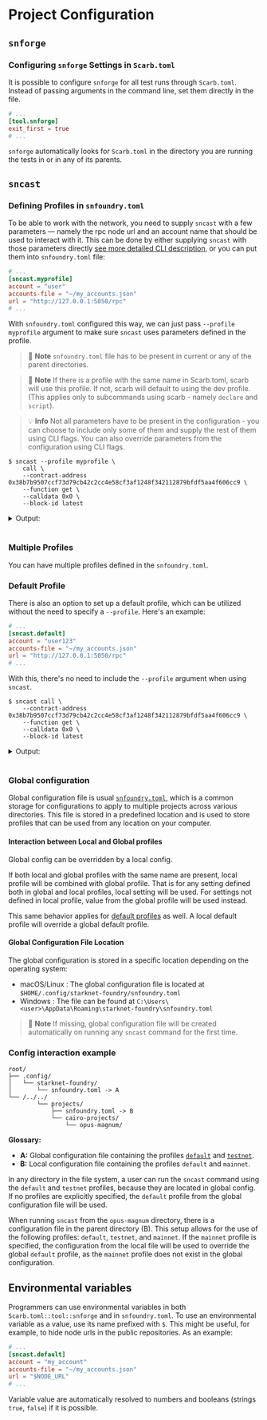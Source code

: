# Project Configuration

## `snforge`

### Configuring `snforge` Settings in `Scarb.toml`

It is possible to configure `snforge` for all test runs through `Scarb.toml`.
Instead of passing arguments in the command line, set them directly in the file.

```toml
# ...
[tool.snforge]
exit_first = true
# ...
```

`snforge` automatically looks for `Scarb.toml` in the directory you are running the tests in or in any of its parents.

## `sncast`

### Defining Profiles in `snfoundry.toml`

To be able to work with the network, you need to supply `sncast` with a few parameters —
namely the rpc node url and an account name that should be used to interact with it.
This can be done
by either supplying `sncast` with those parameters directly [see more detailed CLI description,](../appendix/sncast.md)
or you can put them into `snfoundry.toml` file:

```toml
# ...
[sncast.myprofile]
account = "user"
accounts-file = "~/my_accounts.json"
url = "http://127.0.0.1:5050/rpc"
# ...
```

With `snfoundry.toml` configured this way, we can just pass `--profile myprofile` argument to make sure `sncast` uses parameters
defined in the profile.

> 📝 **Note**
> `snfoundry.toml` file has to be present in current or any of the parent directories.

> 📝 **Note**
> If there is a profile with the same name in Scarb.toml, scarb will use this profile. If not, scarb will default to using the dev profile.
> (This applies only to subcommands using scarb - namely `declare` and `script`).

> 💡 **Info**
> Not all parameters have to be present in the configuration - you can choose to include only some of them and supply
> the rest of them using CLI flags. You can also override parameters from the configuration using CLI flags.

```shell
$ sncast --profile myprofile \
    call \
    --contract-address 0x38b7b9507ccf73d79cb42c2cc4e58cf3af1248f342112879bfdf5aa4f606cc9 \
    --function get \
    --calldata 0x0 \
    --block-id latest
```

<details>
<summary>Output:</summary>

```shell
command: call
response: [0x0]
```
</details>
<br>

### Multiple Profiles

You can have multiple profiles defined in the `snfoundry.toml`.

### Default Profile

There is also an option to set up a default profile, which can be utilized without the need to specify a `--profile`. Here's an example:

```toml
# ...
[sncast.default]
account = "user123"
accounts-file = "~/my_accounts.json"
url = "http://127.0.0.1:5050/rpc"
# ...
```

With this, there's no need to include the `--profile` argument when using `sncast`.

```shell
$ sncast call \
    --contract-address 0x38b7b9507ccf73d79cb42c2cc4e58cf3af1248f342112879bfdf5aa4f606cc9 \
    --function get \
    --calldata 0x0 \
    --block-id latest
```

<details>
<summary>Output:</summary>

```shell
command: call
response: [0x1, 0x23, 0x4]
```
</details>
<br>

### Global configuration

Global configuration file is usual [`snfoundry.toml`](https://foundry-rs.github.io/starknet-foundry/appendix/snfoundry-toml.html), 
which is a common storage for configurations to apply to multiple projects across various directories.
This file is stored in a predefined location and is used to store profiles that can be used from any location on your computer.

#### Interaction between Local and Global profiles

Global config can be overridden by a local config.

If both local and global profiles with the same name are present, local profile will be combined with global profile. That is for any setting defined both in global and local profiles, local setting will be used. For settings not defined in local profile, value from the global profile will be used instead.

This same behavior applies for [default profiles](#default-profile) as well. A local default profile will override a global default profile.

#### Global Configuration File Location
The global configuration is stored in a specific location depending on the operating system:

- macOS/Linux : The global configuration file is located at `$HOME/.config/starknet-foundry/snfoundry.toml`
- Windows : The file can be found at `C:\Users\<user>\AppData\Roaming\starknet-foundry\snfoundry.toml`

> 📝 **Note**
> If missing, global configuration file will be created automatically on running any `sncast` command for the first time.

### Config interaction example

```
root/
├── .config/
│   └── starknet-foundry/
│       └── snfoundry.toml -> A
└── /../../
        └── projects/
            ├── snfoundry.toml -> B
            └── cairo-projects/
                └── opus-magnum/
```

**Glossary:**

- **A:** Global configuration file containing the profiles [`default`](#default-profile) and [`testnet`](#defining-profiles-in-snfoundrytoml).
- **B:** Local configuration file containing the profiles `default` and `mainnet`.

In any directory in the file system, a user can run the `sncast` command using the `default` and `testnet` profiles, 
because they are located in global config. 
If no profiles are explicitly specified, the `default` profile from the global configuration file will be used.

When running `sncast` from the `opus-magnum` directory, there is a configuration file in the parent directory (B). 
This setup allows for the use of the following profiles: `default`, `testnet`, and `mainnet`. If the `mainnet` profile is specified, 
the configuration from the local file will be used to override the global `default` profile, as the `mainnet` profile does not exist in the global configuration.

## Environmental variables

Programmers can use environmental variables in both `Scarb.toml::tool::snforge` and in `snfoundry.toml`. To use an environmental variable as a value, use its name prefixed with `$`. 
This might be useful, for example, to hide node urls in the public repositories. 
As an example:

```toml
# ...
[sncast.default]
account = "my_account"
accounts-file = "~/my_accounts.json"
url = "$NODE_URL"
# ...
```

Variable value are automatically resolved to numbers and booleans (strings `true`, `false`) if it is possible.
